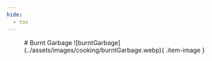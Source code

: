 ```yaml
---
hide:
  - toc
---
```

<figure markdown="1">
# Burnt Garbage
![burntGarbage](../assets/images/cooking/burntGarbage.webp){ .item-image }

</figure>